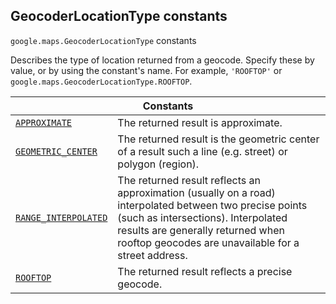 
<devsite-heading><h2 id="GeocoderLocationType" is-upgraded="">GeocoderLocationType constants</h2></devsite-heading>
<p>
<code translate="no" dir="ltr"><span itemprop="path">google.maps</span>.<span itemprop="name">GeocoderLocationType</span></code>
constants
</p>
<p>Describes the type of location returned from a geocode. Specify these by value, or by using the constant's name. For example, <code translate="no" dir="ltr">'ROOFTOP'</code> or <code translate="no" dir="ltr">google.maps.GeocoderLocationType.ROOFTOP</code>.</p>
<div class="devsite-table-wrapper"><table class="constants responsive" summary="GeocoderLocationType constants">
<thead>
<tr><th colspan="2">Constants</th>
</tr></thead>
<tbody>
<tr id="GeocoderLocationType.APPROXIMATE">
<td itemprop="property"><code translate="no" dir="ltr"><a class="secret-link" href="#GeocoderLocationType.APPROXIMATE"><span>APPROXIMATE</span></a></code></td>
<td>The returned result is approximate.</td>
</tr>
<tr id="GeocoderLocationType.GEOMETRIC_CENTER">
<td itemprop="property"><code translate="no" dir="ltr"><a class="secret-link" href="#GeocoderLocationType.GEOMETRIC_CENTER"><span>GEOMETRIC_CENTER</span></a></code></td>
<td>The returned result is the geometric center of a result such a line (e.g. street) or polygon (region).</td>
</tr>
<tr id="GeocoderLocationType.RANGE_INTERPOLATED">
<td itemprop="property"><code translate="no" dir="ltr"><a class="secret-link" href="#GeocoderLocationType.RANGE_INTERPOLATED"><span>RANGE_INTERPOLATED</span></a></code></td>
<td>The returned result reflects an approximation (usually on a road) interpolated between two precise points (such as intersections). Interpolated results are generally returned when rooftop geocodes are unavailable for a street address.</td>
</tr>
<tr id="GeocoderLocationType.ROOFTOP">
<td itemprop="property"><code translate="no" dir="ltr"><a class="secret-link" href="#GeocoderLocationType.ROOFTOP"><span>ROOFTOP</span></a></code></td>
<td>The returned result reflects a precise geocode.</td>
</tr>
</tbody>
</table></div>
<script src="replace_links.js"></script>
